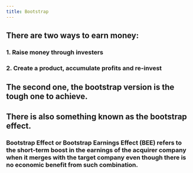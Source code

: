```yaml
---
title: Bootstrap
---
```

## There are two ways to earn money:
### 1. Raise money through investers
### 2. Create a product, accumulate profits and re-invest
## The second one, the bootstrap version is the tough one to achieve.
## There is also something known as the **bootstrap effect**.
### Bootstrap Effect or Bootstrap Earnings Effect (BEE) refers to the short-term boost in the earnings of the acquirer company when it merges with the target company even though there is no economic benefit from such combination.
###
